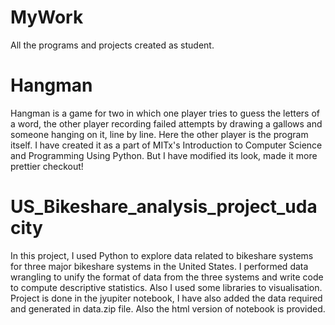 # MyWork
All the programs and projects created as student.

# Hangman

Hangman is a game for two in which one player tries to guess the letters of a word, the other player recording failed attempts by drawing a gallows and someone hanging on it, line by line.
Here the other player is the program itself. I have created it as a part of MITx's Introduction to Computer Science and Programming Using Python. But I have modified its look, made it more prettier checkout!

# US_Bikeshare_analysis_project_udacity

In this project, I used Python to explore data related to bikeshare systems for three major bikeshare systems in the United States. I performed data wrangling to unify the format of data from the three systems and write code to compute descriptive statistics. Also I used some libraries to visualisation. Project is done in the jyupiter notebook, I have also added the data required and generated in data.zip file. Also the html version of notebook is provided.
